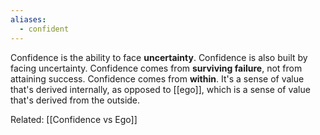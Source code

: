 ```yaml
---
aliases:
  - confident
---
```

Confidence is the ability to face **uncertainty**. Confidence is also built by facing uncertainty.
Confidence comes from **surviving failure**, not from attaining success.
Confidence comes from **within**. It's a sense of value that's derived internally, as opposed to [[ego]], which is a sense of value that's derived from the outside.

Related: [[Confidence vs Ego]]
